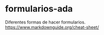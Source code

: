 # formularios-ada
Diferentes formas de hacer formularios.
https://www.markdownguide.org/cheat-sheet/
